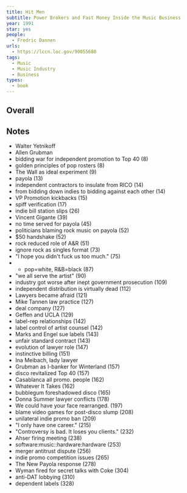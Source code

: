 ```yaml
---
title: Hit Men
subtitle: Power Brokers and Fast Money Inside the Music Business
year: 1991
star: yes
people:
  - Fredric Dannen
urls:
  - https://lccn.loc.gov/90055680
tags:
  - Music
  - Music Industry
  - Business
types:
  - book
---
```


## Overall

## Notes
- Walter Yetnikoff
- Allen Grubman
- bidding war for independent promotion to Top 40 (8)
- golden principles of pop rosters (8)
- The Wall as ideal experiment (9)
- payola (13)
- independent contractors to insulate from RICO (14)
- from bidding down indies to bidding against each other (14)
- VP Promotion kickbacks (15)
- spiff verification (17)
- indie bill station slips (26)
- Vincent Gigante (39)
- no time served for payola (45)
- politicians blaming rock music on payola (52)
- $50 handshake (52)
- rock reduced role of A&R (51)
- ignore rock as singles format (73)
- "I hope you didn't fuck us too much." (75)
- - pop=white, R&B=black (87)
- "we all serve the artist" (90)
- industry got worse after inept government prosecution (109)
- independent distribution is virtually dead (112)
- Lawyers became afraid (121)
- Mike Tannen law practice (127)
- deal company (127)
- Geffen and UCLA (129)
- label-rep relationships (142)
- label control of artist counsel (142)
- Marks and Engel sue labels (143)
- unfair standard contract (143)
- evolution of lawyer role (147)
- instinctive billing (151)
- Ina Meibach, lady lawyer
- Grubman as I-banker for Winterland (157)
- disco revitalized Top 40 (157)
- Casablanca all promo. people (162)
- Whatever It Takes (162)
- bubblegum foreshadowed disco (165)
- Donna Summer lawyer conflicts (178)
- We could have your face rearranged. (197)
- blame video games for post-disco slump (208)
- unilateral indie promo ban (209)
- "I only have one career." (215)
- "Controversy is bad. It loses you clients." (232)
- Ahser firing meeting (238)
- software:music::hardware:hardware (253)
- merger antitrust dispute (256)
- indie promo competition issues (265)
- The New Payola response (278)
- Wyman fired for secret talks with Coke (304)
- anti-DAT lobbying (310)
- dependent labels (328)

